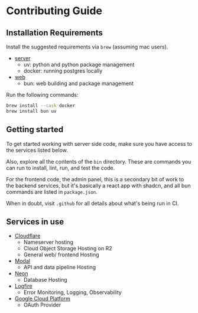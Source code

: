 # Contributing Guide

## Installation Requirements

Install the suggested requirements via `brew` (assuming mac users).

- [server](./server/)
    - uv: python and python package management
    - docker: running postgres locally
- [web](./web)
    - bun: web building and package management

Run the following commands:

```sh
brew install --cask docker
brew install bun uv
```

## Getting started

To get started working with server side code, make sure you have access to the services listed below.

Also, explore all the contents of the `bin` directory. These are commands you can run to install, lint, run, and test the code.

For the frontend code, the admin panel, this is a secondary bit of work to the backend services, but it's basically a react app with shadcn, and all bun commands are listed in `package.json`.

When in doubt, visit `.github` for all details about what's being run in CI.


## Services in use

- [Cloudflare](https://cloudflare.com)
    - Nameserver hosting
    - Cloud Object Storage Hosting on R2
    - General web/ frontend Hosting
- [Modal](https://modal.com)
    - API and data pipeline Hosting
- [Neon](https://neon.tech)
    - Database Hosting
- [Logfire](https://pydantic.dev/logfire)
    - Error Monitoring, Logging, Observability
- [Google Cloud Platform](https://console.cloud.google.com)
    - OAuth Provider
